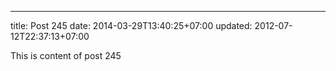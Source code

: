 ---
title: Post 245
date: 2014-03-29T13:40:25+07:00
updated: 2012-07-12T22:37:13+07:00

This is content of post 245